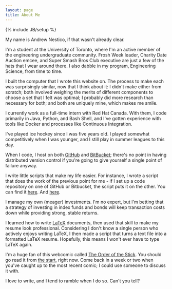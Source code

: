 ```yaml
---
layout: page
title: About Me
---
```

{% include JB/setup %}

My name is Andrew Nestico, if that wasn't already clear.

I'm a student at the University of Toronto, where I'm an active member of the engineering undergraduate community. Frosh Week leader, Charity Date Auction emcee, and Super Smash Bros Club executive are just a few of the hats that I wear around there. I also dabble in my program, Engineering Science, from time to time.

I built the computer that I wrote this website on. The process to make each was surprisingly similar, now that I think about it: I didn't make either from scratch; both involved weighing the merits of different components to choose a set that I felt was optimal; I probably did more research than necessary for both; and both are uniquely mine, which makes me smile.

I currently work as a full-time intern with Red Hat Canada. With them, I code primarily in Java, Python, and Bash Shell, and I've gotten experience with tools like Docker and processes like Continuous Integration.

I've played ice hockey since I was five years old. I played somewhat competitively when I was younger, and I still play in summer leagues to this day.

When I code, I host on both [GitHub](https://github.com/avnestico) and [BitBucket](https://bitbucket.org/avnestico); there's no point in having distributed version control if you're going to give yourself a single point of failure anyway.

I write little scripts that make my life easier. For instance, I wrote a script that does the work of the previous point for me - if I set up a code repository on one of GitHub or Bitbucket, the script puts it on the other. You can find it [here](https://github.com/avnestico/version-control-distributor). And [here](https://bitbucket.org/avnestico/version-control-distributor).

I manage my own (meager) investments. I'm no expert, but I'm betting that a strategy of investing in index funds and bonds will keep transaction costs down while providing strong, stable returns.

I learned how to write [LaTeX](http://latex-project.org) documents, then used that skill to make my resume look professional. Considering I don't know a single person who actively enjoys writing LaTeX, I then made a script that turns a text file into a formatted LaTeX resume. Hopefully, this means I won't ever have to type LaTeX again.

I'm a huge fan of this webcomic called [The Order of the Stick](http://www.giantitp.com/Comics.html). You should go read it from [the start](http://www.giantitp.com/comics/oots0001.html), right now. Come back in a week or two when you've caught up to the most recent comic; I could use someone to discuss it with.

I love to write, and I tend to ramble when I do so. Can't you tell?
